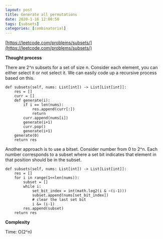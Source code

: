 ```yaml
---
layout: post
title: Generate all permutations
date: 2020-1-16 12:00:50
tags: [subsets]
categories: [combinatorial]
---
```


[https://leetcode.com/problems/subsets/](https://leetcode.com/problems/subsets/)

**Thought process**

There are 2^n subsets for a set of size n. Consider each element, you can either
select it or not select it. We can easily code up a recursive process based on this.

```
def subsets(self, nums: List[int]) -> List[List[int]]:
    res = []
    curr = []
    def generate(i):
        if i == len(nums):
            res.append(curr[:])
            return
        curr.append(nums[i])
        generate(i+1)
        curr.pop()
        generate(i+1)
    generate(0)
    return res
```

Another approach is to use a bitset. Consider number from 0 to 2^n. Each number
corresponds to a subset where a set bit indicates that element in that position
should be in the subset.

```
def subsets(self, nums: List[int]) -> List[List[int]]:
    res = []
    for i in range(1<<len(nums)):
        subset = []
        while i:
            set_bit_index = int(math.log2(i & ~(i-1)))
            subset.append(nums[set_bit_index])
            # clear the last set bit
            i &= (i-1)
        res.append(subset)
    return res
```

**Complexity**

Time: O(2^n)
